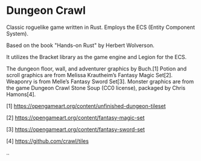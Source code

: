 # Dungeon Crawl

Classic roguelike game written in Rust. Employs the ECS (Entity Component System). 

Based on the book "Hands-on Rust" by Herbert Wolverson.

It utilizes the Bracket library as the game engine and Legion for the ECS.

The dungeon floor, wall, and adventurer graphics by Buch.[1]
Potion and scroll graphics are from Melissa Krautheim’s Fantasy Magic Set[2].
Weaponry is from Melle’s Fantasy Sword Set[3].
Monster graphics are from the game Dungeon Crawl Stone Soup (CC0 license), packaged
by Chris Hamons[4].

[1] https://opengameart.org/content/unfinished-dungeon-tileset

[2] https://opengameart.org/content/fantasy-magic-set

[3] https://opengameart.org/content/fantasy-sword-set

[4] https://github.com/crawl/tiles

..